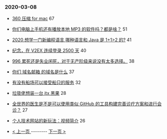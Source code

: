 ### 2020-03-08 
- [360 压缩 for mac](https://www.v2ex.com/t/650785) 67
- [你们电脑上手机还有播放本地 MP3 的软件吗？都是啥？](https://www.v2ex.com/t/650841) 51
- [2020,想学一门新编程语言,哪种语言和 Java 是 1+1>2 的?](https://www.v2ex.com/t/650765) 41
- [纪念，在 V2EX 连续登录 2500 天](https://www.v2ex.com/t/650913) 40
- [996 累死还是失业闲死，对于无产阶级来说没有太多选择。](https://www.v2ex.com/t/650901) 38
- [你们 域名邮箱 的域名是什么](https://www.v2ex.com/t/650941) 37
- [有没有船场可以接受船只的服务](https://www.v2ex.com/t/650843) 32
- [垃圾佬想装一台 itx 黑果](https://www.v2ex.com/t/650907) 28
- [全世界的医生是不是可以使用类似 GitHub 的工具构建完善诊疗方案和进行会诊？](https://www.v2ex.com/t/650834) 27
- [个人技术网站的新玩法：视频简介](https://www.v2ex.com/t/650898) 26 

- [ < 上一页 ](https://github.com/able8/v2ex-hot-record/blob/master/2020-03-07.md) -------- [ 下一页 > ](https://github.com/able8/v2ex-hot-record/blob/master/2020-03-09.md)